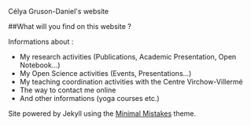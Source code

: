 Célya Gruson-Daniel's website

##What will you find on this website ?

Informations about :

- My research activities (Publications, Academic Presentation, Open Notebook…)
- My Open Science activities (Events, Presentations…)
- My teaching coordination activities with the Centre Virchow-Villermé
- The way to contact me online
- And other informations (yoga courses etc.)


Site powered by Jekyll using the [Minimal Mistakes](http://mmistakes.github.io/minimal-mistakes) theme.



